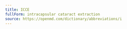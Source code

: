 ```yaml
---
title: ICCE
fullForm: intracapsular cataract extraction
source: https://openmd.com/dictionary/abbreviations/i
---
```

